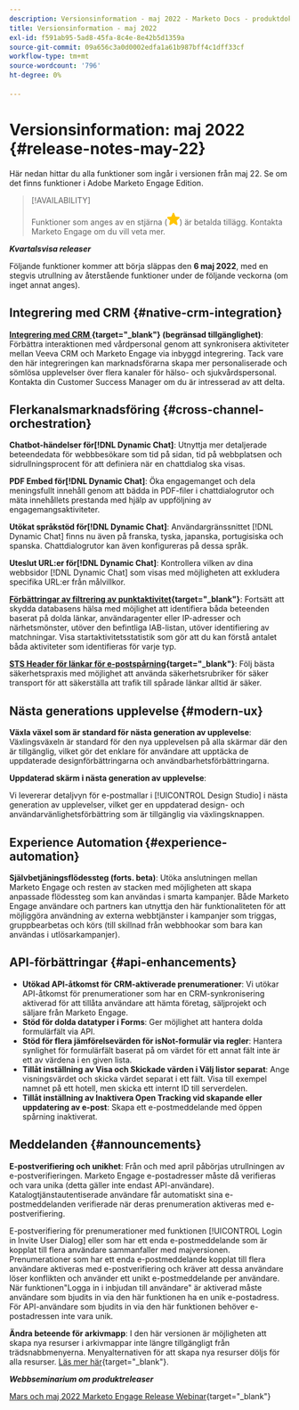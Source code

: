 ```yaml
---
description: Versionsinformation - maj 2022 - Marketo Docs - produktdokumentation
title: Versionsinformation - maj 2022
exl-id: f591ab95-5ad8-45fa-8c4e-8e42b5d1359a
source-git-commit: 09a656c3a0d0002edfa1a61b987bff4c1dff33cf
workflow-type: tm+mt
source-wordcount: '796'
ht-degree: 0%

---
```


# Versionsinformation: maj 2022 {#release-notes-may-22}

Här nedan hittar du alla funktioner som ingår i versionen från maj 22. Se om det finns funktioner i Adobe Marketo Engage Edition.

>[!AVAILABILITY]
>
>Funktioner som anges av en stjärna (![stjärna](assets/yellow-star.png)) är betalda tillägg. Kontakta Marketo Engage om du vill veta mer.

**_Kvartalsvisa releaser_**

Följande funktioner kommer att börja släppas den **6 maj 2022**, med en stegvis utrullning av återstående funktioner under de följande veckorna (om inget annat anges).

## Integrering med CRM {#native-crm-integration}

**[Integrering med CRM ](/help/marketo/product-docs/crm-sync/veeva-crm-sync/understanding-the-veeva-crm-sync.md){target="_blank"} (begränsad tillgänglighet)**: Förbättra interaktionen med vårdpersonal genom att synkronisera aktiviteter mellan Veeva CRM och Marketo Engage via inbyggd integrering. Tack vare den här integreringen kan marknadsförarna skapa mer personaliserade och sömlösa upplevelser över flera kanaler för hälso- och sjukvårdspersonal. Kontakta din Customer Success Manager om du är intresserad av att delta.

## Flerkanalsmarknadsföring {#cross-channel-orchestration}

**Chatbot-händelser för[!DNL Dynamic Chat]**: Utnyttja mer detaljerade beteendedata för webbbesökare som tid på sidan, tid på webbplatsen och sidrullningsprocent för att definiera när en chattdialog ska visas.

**PDF Embed för[!DNL Dynamic Chat]**: Öka engagemanget och dela meningsfullt innehåll genom att bädda in PDF-filer i chattdialogrutor och mäta innehållets prestanda med hjälp av uppföljning av engagemangsaktiviteter.

**Utökat språkstöd för[!DNL Dynamic Chat]**: Användargränssnittet [!DNL Dynamic Chat] finns nu även på franska, tyska, japanska, portugisiska och spanska. Chattdialogrutor kan även konfigureras på dessa språk.

**Uteslut URL:er för[!DNL Dynamic Chat]**: Kontrollera vilken av dina webbsidor [!DNL Dynamic Chat] som visas med möjligheten att exkludera specifika URL:er från målvillkor.

**[Förbättringar av filtrering av punktaktivitet](/help/marketo/product-docs/administration/email-setup/filtering-email-bot-activity.md){target="_blank"}**: Fortsätt att skydda databasens hälsa med möjlighet att identifiera båda beteenden baserat på dolda länkar, användaragenter eller IP-adresser och närhetsmönster, utöver den befintliga IAB-listan, utöver identifiering av matchningar. Visa startaktivitetsstatistik som gör att du kan förstå antalet båda aktiviteter som identifieras för varje typ.

**[STS Header för länkar för e-postspårning](/help/marketo/product-docs/administration/settings/email-tracking-link-headers.md){target="_blank"}**: Följ bästa säkerhetspraxis med möjlighet att använda säkerhetsrubriker för säker transport för att säkerställa att trafik till spårade länkar alltid är säker.

## Nästa generations upplevelse {#modern-ux}

**Växla växel som är standard för nästa generation av upplevelse**: Växlingsväxeln är standard för den nya upplevelsen på alla skärmar där den är tillgänglig, vilket gör det enklare för användare att upptäcka de uppdaterade designförbättringarna och användbarhetsförbättringarna.

**Uppdaterad skärm i nästa generation av upplevelse**:

Vi levererar detaljvyn för e-postmallar i [!UICONTROL Design Studio] i nästa generation av upplevelser, vilket ger en uppdaterad design- och användarvänlighetsförbättring som är tillgänglig via växlingsknappen.

## Experience Automation {#experience-automation}

**Självbetjäningsflödessteg (forts. beta)**: Utöka anslutningen mellan Marketo Engage och resten av stacken med möjligheten att skapa anpassade flödessteg som kan användas i smarta kampanjer. Både Marketo Engage användare och partners kan utnyttja den här funktionaliteten för att möjliggöra användning av externa webbtjänster i kampanjer som triggas, gruppbearbetas och körs (till skillnad från webbhookar som bara kan användas i utlösarkampanjer).

## API-förbättringar {#api-enhancements}

* **Utökad API-åtkomst för CRM-aktiverade prenumerationer**: Vi utökar API-åtkomst för prenumerationer som har en CRM-synkronisering aktiverad för att tillåta användare att hämta företag, säljprojekt och säljare från Marketo Engage.
* **Stöd för dolda datatyper i Forms**: Ger möjlighet att hantera dolda formulärfält via API.
* **Stöd för flera jämförelsevärden för isNot-formulär via regler**: Hantera synlighet för formulärfält baserat på om värdet för ett annat fält inte är ett av värdena i en given lista.
* **Tillåt inställning av Visa och Skickade värden i Välj listor separat**: Ange visningsvärdet och skicka värdet separat i ett fält. Visa till exempel namnet på ett hotell, men skicka ett internt ID till serverdelen.
* **Tillåt inställning av Inaktivera Open Tracking vid skapande eller uppdatering av e-post**: Skapa ett e-postmeddelande med öppen spårning inaktiverat.

## Meddelanden {#announcements}

**E-postverifiering och unikhet**: Från och med april påbörjas utrullningen av e-postverifieringen. Marketo Engage e-postadresser måste då verifieras och vara unika (detta gäller inte endast API-användare). Katalogtjänstautentiserade användare får automatiskt sina e-postmeddelanden verifierade när deras prenumeration aktiveras med e-postverifiering.

E-postverifiering för prenumerationer med funktionen [!UICONTROL Login in Invite User Dialog] eller som har ett enda e-postmeddelande som är kopplat till flera användare sammanfaller med majversionen. Prenumerationer som har ett enda e-postmeddelande kopplat till flera användare aktiveras med e-postverifiering och kräver att dessa användare löser konflikten och använder ett unikt e-postmeddelande per användare. När funktionen&quot;Logga in i inbjudan till användare&quot; är aktiverad måste användare som bjudits in via den här funktionen ha en unik e-postadress. För API-användare som bjudits in via den här funktionen behöver e-postadressen inte vara unik.

**Ändra beteende för arkivmapp**: I den här versionen är möjligheten att skapa nya resurser i arkivmappar inte längre tillgängligt från trädsnabbmenyerna. Menyalternativen för att skapa nya resurser döljs för alla resurser. [Läs mer här](https://nation.marketo.com/t5/product-discussions/archive-folder-change-in-may-2022-release/m-p/324369#M183235){target="_blank"}.

**_Webbseminarium om produktreleaser_**

[Mars och maj 2022 Marketo Engage Release Webinar](https://engage.marketo.com/2022_March_May_Release_Webinar_DemandPage.html){target="_blank"}
